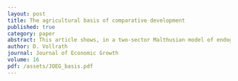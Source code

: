 ```yaml
---
layout: post
title: The agricultural basis of comparative development
published: true
category: paper
abstract: This article shows, in a two-sector Malthusian model of endogenous population growth, that output per capita, population density, and industrialization depend upon the labor intensity of agricultural production. Because the diminishing returns to labor are less pronounced, high labor intensity (as in rice production) leads not only to a larger population density but also to lower output per capita and a larger share of labor in agriculture. Agronomic and historical evidence confirm that there are distinct, inherent differences between rice and wheat production. A calibration of the model shows that a relatively small difference in labor intensity in agriculture can account for a large portion of the observed differences in industrialization, output per capita, and labor productivity between Asia and Europe prior to the Industrial Revolution. Significantly, these differences can be explained even though sector-level total factor productivity levels and the efficiency of factor markets are held constant in the two regions.
author: D. Vollrath
journal: Journal of Economic Growth
volume: 16
pdf: /assets/JOEG_basis.pdf
---
```

